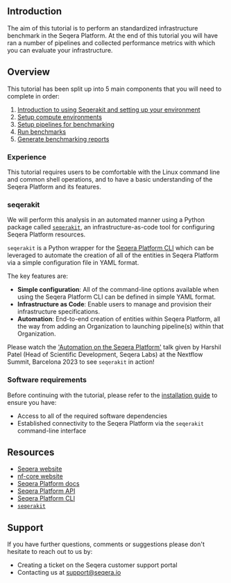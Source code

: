 ## Introduction

The aim of this tutorial is to perform an standardized infrastructure benchmark in the Seqera Platform. At the end of this tutorial you will have ran a number of pipelines and collected performance metrics with which you can evaluate your infrastructure.

## Overview

This tutorial has been split up into 5 main components that you will need to complete in order:

1. [Introduction to using Seqerakit and setting up your environment](01_setup_environment/README.md)
2. [Setup compute environments](02_setup_compute/README.md)
3. [Setup pipelines for benchmarking](03_setup_pipelines/README.md)
4. [Run benchmarks](04_run_benchmarks/README.md)
5. [Generate benchmarking reports](05_generate_reports/README.md)

### Experience

This tutorial requires users to be comfortable with the Linux command line and common shell operations, and to have a basic understanding of the Seqera Platform and its features.

### seqerakit

We will perform this analysis in an automated manner using a Python package called [`seqerakit`](https://github.com/seqeralabs/seqera-kit), an infrastructure-as-code tool for configuring Seqera Platform resources.

`seqerakit` is a Python wrapper for the [Seqera Platform CLI](https://github.com/seqeralabs/tower-cli) which can be leveraged to automate the creation of all of the entities in Seqera Platform via a simple configuration file in YAML format.

The key features are:

- **Simple configuration**: All of the command-line options available when using the Seqera Platform CLI can be defined in simple YAML format.
- **Infrastructure as Code**: Enable users to manage and provision their infrastructure specifications.
- **Automation**: End-to-end creation of entities within Seqera Platform, all the way from adding an Organization to launching pipeline(s) within that Organization.

Please watch the ['Automation on the Seqera Platform'](https://www.youtube.com/watch?v=1ZQPiktMIzg) talk given by Harshil Patel (Head of Scientific Development, Seqera Labs) at the Nextflow Summit, Barcelona 2023 to see `seqerakit` in action!

### Software requirements

Before continuing with the tutorial, please refer to the [installation guide](docs/installation.md) to ensure you have:

- Access to all of the required software dependencies
- Established connectivity to the Seqera Platform via the `seqerakit` command-line interface

## Resources

- [Seqera website](https://seqera.io/)
- [nf-core website](https://nf-co.re/)
- [Seqera Platform docs](https://docs.seqera.io/)
- [Seqera Platform API](https://tower.nf/openapi/index.html)
- [Seqera Platform CLI](https://github.com/seqeralabs/tower-cli)
- [`seqerakit`](https://github.com/seqeralabs/seqera-kit)

## Support

If you have further questions, comments or suggestions please don't hesitate to reach out to us by:

- Creating a ticket on the Seqera customer support portal
- Contacting us at [support@seqera.io](mailto:support@seqera.io)